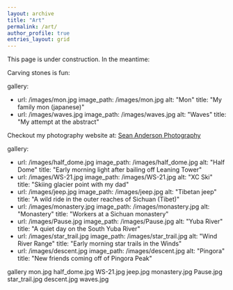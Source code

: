 ```yaml
---
layout: archive
title: "Art"
permalink: /art/
author_profile: true
entries_layout: grid
---
```


This page is under construction. In the meantime:



Carving stones is fun:

gallery:
  - url: /images/mon.jpg
    image_path: /images/mon.jpg
    alt: "Mon"
    title: "My family mon (japanese)"
  - url: /images/waves.jpg
    image_path: /images/waves.jpg
    alt: "Waves"
    title: "My attempt at the abstract"


Checkout my photography website at: <a href="www.seanandersonphotography.com">Sean Anderson Photography</a>

gallery:
  - url: /images/half_dome.jpg
    image_path: /images/half_dome.jpg
    alt: "Half Dome"
    title: "Early morning light after bailing off Leaning Tower"
  - url: /images/WS-21.jpg
    image_path: /images/WS-21.jpg
    alt: "XC Ski"
    title: "Skiing glacier point with my dad"
  - url: /images/jeep.jpg
    image_path: /images/jeep.jpg
    alt: "Tibetan jeep"
    title: "A wild ride in the outer reaches of Sichuan (Tibet)"
  - url: /images/monastery.jpg
    image_path: /images/monastery.jpg
    alt: "Monastery"
    title: "Workers at a Sichuan monastery"
  - url: /images/Pause.jpg
    image_path: /images/Pause.jpg
    alt: "Yuba River"
    title: "A quiet day on the South Yuba River"
  - url: /images/star_trail.jpg
    image_path: /images/star_trail.jpg
    alt: "Wind River Range"
    title: "Early morning star trails in the Winds"
  - url: /images/descent.jpg
    image_path: /images/descent.jpg
    alt: "Pingora"
    title: "New friends coming off of Pingora Peak"

gallery
mon.jpg
half_dome.jpg
WS-21.jpg
jeep.jpg
monastery.jpg
Pause.jpg
star_trail.jpg
descent.jpg
waves.jpg




